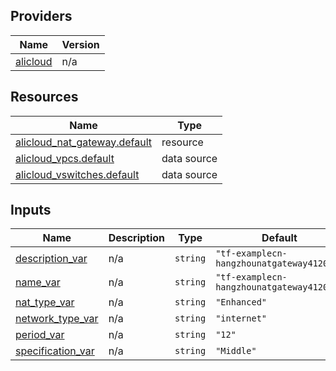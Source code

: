 <!-- BEGIN_TF_DOCS -->
## Providers

| Name | Version |
|------|---------|
| <a name="provider_alicloud"></a> [alicloud](#provider\_alicloud) | n/a |

## Resources

| Name | Type |
|------|------|
| [alicloud_nat_gateway.default](https://registry.terraform.io/providers/hashicorp/alicloud/latest/docs/resources/nat_gateway) | resource |
| [alicloud_vpcs.default](https://registry.terraform.io/providers/hashicorp/alicloud/latest/docs/data-sources/vpcs) | data source |
| [alicloud_vswitches.default](https://registry.terraform.io/providers/hashicorp/alicloud/latest/docs/data-sources/vswitches) | data source |

## Inputs

| Name | Description | Type | Default | Required |
|------|-------------|------|---------|:--------:|
| <a name="input_description_var"></a> [description\_var](#input\_description\_var) | n/a | `string` | `"tf-examplecn-hangzhounatgateway41205"` | no |
| <a name="input_name_var"></a> [name\_var](#input\_name\_var) | n/a | `string` | `"tf-examplecn-hangzhounatgateway412051"` | no |
| <a name="input_nat_type_var"></a> [nat\_type\_var](#input\_nat\_type\_var) | n/a | `string` | `"Enhanced"` | no |
| <a name="input_network_type_var"></a> [network\_type\_var](#input\_network\_type\_var) | n/a | `string` | `"internet"` | no |
| <a name="input_period_var"></a> [period\_var](#input\_period\_var) | n/a | `string` | `"12"` | no |
| <a name="input_specification_var"></a> [specification\_var](#input\_specification\_var) | n/a | `string` | `"Middle"` | no |
<!-- END_TF_DOCS -->    